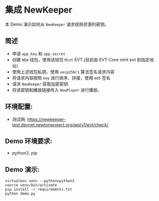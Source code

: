 # 集成 NewKeeper

本 Demo 演示如何从 `NewKeeper` 请求视频资源的密钥。

## 简述
- 申请 `app_key` 和 `app_secret`
- 创建 `NEW` 钱包，使用该钱包 `Mint` EVT.(目前由 EVT-Core mint evt 到指定地址)
- 使用上述钱包私钥，使用 `secp256r1` 算法签名请求内容
- 将请求内容按照 `key` 进行排序、拼接，使用 `md5` 签名
- 请求 `NewKeeper` 获取加密密钥.
- 将该密钥和播放链接传入 `NewPlayer` 进行播放。

## 环境配置:
- 测试网: https://newkeeper-test.devnet.newtonproject.org/api/v1/evt/check/

## Demo 环境要求:
- python3, pip

## Demo 演示:

```
virtualenv venv --python=python3
source venv/bin/activate
pip install -r requirements.txt
python demo.py
```

